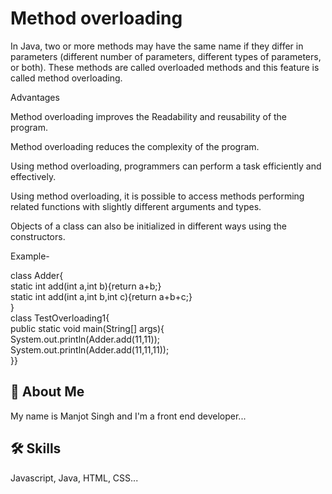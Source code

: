 
# Method overloading


In Java, two or more methods may have the same name if they differ in parameters (different number of parameters, different types of parameters, or both). These methods are called overloaded methods and this feature is called method overloading.


Advantages


Method overloading improves the Readability and reusability of the program.

Method overloading reduces the complexity of the program.

Using method overloading, programmers can perform a task efficiently and effectively.

Using method overloading, it is possible to access methods performing related functions with slightly different arguments and types.

Objects of a class can also be initialized in different ways using the constructors.

Example-  

class Adder{  
static int add(int a,int b){return a+b;}  
static int add(int a,int b,int c){return a+b+c;}  
}  
class TestOverloading1{  
public static void main(String[] args){  
System.out.println(Adder.add(11,11));  
System.out.println(Adder.add(11,11,11));  
}}  




## 🚀 About Me
My name is Manjot Singh
and
I'm a front end developer...


## 🛠 Skills
Javascript, Java, HTML, CSS...

